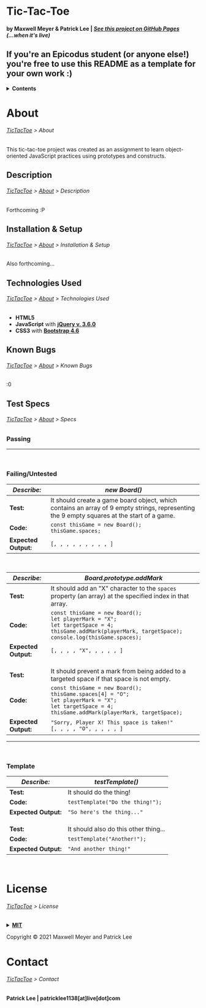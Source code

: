 # <a name="TicTacToe"></a>Tic-Tac-Toe
#### by Maxwell Meyer & Patrick Lee | _[See this project on GitHub Pages](https://patrick-verbs.github.io/tictactoe)_ _(...when it's live)_

## __If you're an Epicodus student__ (or anyone else!) you're free to use this README as a template for your own work :)
<details><summary><strong>Contents</strong></summary>
<ul>
  <li><a href="#About">About</a></li>
  <ul>
    <li><a href="#Description">Description</a></li>
    <li><a href="#Install">Installation & Setup</a></li>
    <li><a href="#Technologies">Technologies Used</a></li>
    <li><a href="#Bugs">Known Bugs</a></li>
    <li><a href="#Specs">Test Specs</a></li>
  </ul>
  <li><a href="#License">License</a></li>
  <li><a href="#Contact">Contact</a></li>
</ul>
</details>

# <a name="About"></a>About
###### _[TicTacToe](https://github.com/patrick-verbs/tictactoe) > About_
This tic-tac-toe project was created as an assignment to learn object-oriented JavaScript practices using prototypes and constructs.

## <a name="Description"></a>Description
###### _[TicTacToe](https://github.com/patrick-verbs/tictactoe) > [About](#About) > Description_
Forthcoming :P

## <a name="Install"></a>Installation & Setup
###### _[TicTacToe](https://github.com/patrick-verbs/tictactoe) > [About](#About) > Installation & Setup_
Also forthcoming...

## <a name="Technologies"></a>Technologies Used
###### _[TicTacToe](https://github.com/patrick-verbs/tictactoe) > [About](#About) > Technologies Used_
- __HTML5__
- __JavaScript__ with __[jQuery v. 3.6.0](https://jquery.com/)__
- __CSS3__ with __[Bootstrap 4.6](https://getbootstrap.com/docs/4.6/getting-started/introduction/)__

## <a name="Bugs"></a>Known Bugs
###### _[TicTacToe](https://github.com/patrick-verbs/tictactoe) > [About](#About) > Known Bugs_
:0

## <a name="Specs"></a>Test Specs
###### _[TicTacToe](https://github.com/patrick-verbs/tictactoe) > [About](#About) > Specs_
### Passing


---
<br>

### Failing/Untested
| _Describe:_            | _new Board()_ |
|------------------------|--------------|
| __Test:__              | It should create a game board object, which contains an array of 9 empty strings, representing the 9 empty squares at the start of a game. |
| __Code:__              | ```const thisGame = new Board();```<br>```thisGame.spaces;``` |
| __Expected Output:__   | ```[, , , , , , , , , ]``` |

<br>

| _Describe:_            | _Board.prototype.addMark_ |
|------------------------|--------------|
| __Test:__              | It should add an "X" character to the ```spaces``` property (an array) at the specified index in that array.  |
| __Code:__              | ```const thisGame = new Board();```<br>```let playerMark = "X";```<br>```let targetSpace = 4;```<br>```thisGame.addMark(playerMark, targetSpace);```<br>```console.log(thisGame.spaces);``` |
| __Expected Output:__   | ```[, , , , "X", , , , , ]``` |
|                        ||
|                        ||
|                        ||
| __Test:__              | It should prevent a mark from being added to a targeted space if that space is not empty.  |
| __Code:__              | ```const thisGame = new Board();```<br>```thisGame.spaces[4] = "O";```<br>```let playerMark = "X";```<br>```let targetSpace = 4;```<br>```thisGame.addMark(playerMark, targetSpace);``` |
| __Expected Output:__   | ```"Sorry, Player X! This space is taken!"```<br>```[, , , , "O", , , , , ]``` |



---
<br>

### Template
| _Describe:_            | _testTemplate()_ |
|------------------------|--------------|
| __Test:__              | It should do the thing! |
| __Code:__              | ```testTemplate("Do the thing!");``` |
| __Expected Output:__   | ```"So here's the thing..."``` |
|                        ||
|                        ||
|                        ||
| __Test:__              | It should also do this other thing... |
| __Code:__              | ```testTemplate("Another!");``` |
| __Expected Output:__   | ```"And another thing!"``` |

<br>

# <a name="License"></a>License
###### _[TicTacToe](https://github.com/patrick-verbs/tictactoe) > License_
<details>
<summary><a href="https://opensource.org/licenses/MIT"><strong>MIT</strong></a></summary>
<pre>
MIT License

Copyright (c) 2021 Maxwell Meyer and Patrick Lee

Permission is hereby granted, free of charge, to any person obtaining a copy
of this software and associated documentation files (the "Software"), to deal
in the Software without restriction, including without limitation the rights
to use, copy, modify, merge, publish, distribute, sublicense, and/or sell
copies of the Software, and to permit persons to whom the Software is
furnished to do so, subject to the following conditions:

The above copyright notice and this permission notice shall be included in all
copies or substantial portions of the Software.

THE SOFTWARE IS PROVIDED "AS IS", WITHOUT WARRANTY OF ANY KIND, EXPRESS OR
IMPLIED, INCLUDING BUT NOT LIMITED TO THE WARRANTIES OF MERCHANTABILITY,
FITNESS FOR A PARTICULAR PURPOSE AND NONINFRINGEMENT. IN NO EVENT SHALL THE
AUTHORS OR COPYRIGHT HOLDERS BE LIABLE FOR ANY CLAIM, DAMAGES OR OTHER
LIABILITY, WHETHER IN AN ACTION OF CONTRACT, TORT OR OTHERWISE, ARISING FROM,
OUT OF OR IN CONNECTION WITH THE SOFTWARE OR THE USE OR OTHER DEALINGS IN THE
SOFTWARE.
</pre>
</details>

Copyright © 2021 Maxwell Meyer and Patrick Lee

# <a name="Contact"></a>Contact
###### _[TicTacToe](https://github.com/patrick-verbs/tictactoe) > Contact_
#### Patrick Lee | patricklee1138[at]live[dot]com